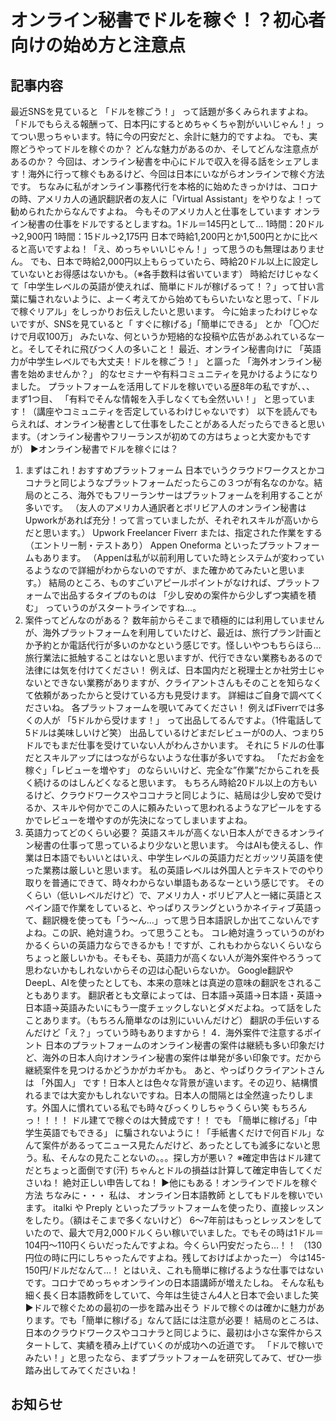 # オンライン秘書でドルを稼ぐ！？初心者向けの始め方と注意点

## 記事内容
最近SNSを見ていると
「ドルを稼ごう！」
って話題が多くみられますよね。
「ドルでもらえる報酬って、日本円にするとめちゃくちゃ割がいいじゃん！」ってつい思っちゃいます。特に今の円安だと、余計に魅力的ですよね。
でも、実際どうやってドルを稼ぐのか？
どんな魅力があるのか、そしてどんな注意点があるのか？
今回は、オンライン秘書を中心にドルで収入を得る話をシェアします！海外に行って稼ぐもあるけど、今回は日本にいながらオンラインで稼ぐ方法です。
ちなみに私がオンライン事務代行を本格的に始めたきっかけは、コロナの時、アメリカ人の通訳翻訳者の友人に「Virtual Assistant」をやりなよ！って勧められたからなんですよね。
今もそのアメリカ人と仕事をしています
オンライン秘書の仕事をドルでするとしますね。1ドル＝145円として…
1時間：20ドル→2,900円
1時間：15ドル→2,175円
日本で時給1,200円とか1,500円とかに比べると高いですよね！「え、めっちゃいいじゃん！」って思うのも無理はありません。
でも、日本で時給2,000円以上もらっていたら、時給20ドル以上に設定していないとお得感はないかも。（※各手数料は省いています）
時給だけじゃなくて「中学生レベルの英語が使えれば、簡単にドルが稼げるって！？」って甘い言葉に騙されないように、よーく考えてから始めてもらいたいなと思って、「ドルで稼ぐリアル」をしっかりお伝えしたいと思います。
今に始まったわけじゃないですが、SNSを見ていると「
すぐに稼げる」「簡単にできる」
とか
「〇〇だけで月収100万」
みたいな、何というか短絡的な投稿や広告があふれているなーと。そしてそれに飛びつく人の多いこと！
最近、オンライン秘書向けに
「英語力が中学生レベルでも大丈夫！ドルを稼ごう！」
と謳った
「海外オンライン秘書を始めませんか？」
的なセミナーや有料コミュニティを見かけるようになりました。
プラットフォームを活用してドルを稼いでいる歴8年の私ですが、、、
まず1つ目、
「有料でそんな情報を入手しなくても全然いい！」
と思っています！（講座やコミュニティを否定しているわけじゃないです）
以下を読んでもらえれば、オンライン秘書として仕事をしたことがある人だったらできると思います。（オンライン秘書やフリーランスが初めての方はちょっと大変かもですが）
▶オンライン秘書でドルを稼ぐには？
1. まずはこれ！おすすめプラットフォーム
日本でいうクラウドワークスとかココナラと同じようなプラットフォームだったらこの３つが有名なのかな。結局のところ、海外でもフリーランサーはプラットフォームを利用することが多いです。
（友人のアメリカ人通訳者とボリビア人のオンライン秘書はUpworkがあれば充分！って言っていましたが、それぞれスキルが高いからだと思います。）
Upwork
Freelancer
Fiverr
または、指定された作業をする（エントリー制・テストあり）
Appen
Oneforma
といったプラットフォームもあります。
（Appenは私が以前利用していた時とシステムが変わっているようなので詳細がわからないのですが、また確かめてみたいと思います。）
結局のところ、ものすごいアピールポイントがなければ、プラットフォームで出品するタイプのものは
「少し安めの案件から少しずつ実績を積む」
っていうのがスタートラインですね…。
2. 案件ってどんなのがある？
数年前からそこまで積極的には利用していませんが、海外プラットフォームを利用していたけど、最近は、旅行プラン計画とか予約とか電話代行が多いのかなという感じです。怪しいやつもちらほら…
旅行業法に抵触することはないと思いますが、代行できない業務もあるので法律には気を付けてください！
例えば、日本国内だと税理士とか社労士じゃないとできない業務がありますが、クライアントさんもそのことを知らなくて依頼があったからと受けている方も見受けます。
詳細はご自身で調べてくださいね。
各プラットフォームを覗いてみてください！
例えばFiverrでは多くの人が
「5ドルから受けます！」
って出品してるんですよ。（1件電話して5ドルは美味しいけど笑）
出品しているけどまだレビューが0の人、つまり5ドルでもまだ仕事を受けていない人がわんさかいます。
それに５ドルの仕事だとスキルアップにはつながらないような仕事が多いですね。
「ただお金を稼ぐ」「レビューを増やす」
のならいいけど、完全な”作業”だからこれを長く続けるのはしんどくなると思います。
もちろん時給20ドル以上の方もいるけど、クラウドワークスやココナラと同じように、結局は少し安めで受けるか、スキルや何かでこの人に頼みたいって思われるようなアピールをするかでレビューを増やすのが先決になってしまいますよね。
3. 英語力ってどのくらい必要？
英語スキルが高くない日本人ができるオンライン秘書の仕事って思っているより少ないと思います。
今はAIも使えるし、作業は日本語でもいいとはいえ、中学生レベルの英語力だとガッツリ英語を使った業務は厳しいと思います。
私の英語レベルは外国人とテキストでのやり取りを普通にできて、時々わからない単語もあるなーという感じです。
そのくらい（低いレベルだけど）で、アメリカ人・ボリビア人と一緒に英語とスペイン語で作業をしていると、やっぱりスラングというかネイティブ英語って、翻訳機を使っても「う～ん…」って思う日本語訳しか出てこないんですよね。この訳、絶対違うわ。って思うことも。
コレ絶対違うっていうのがわかるくらいの英語力ならできるかも！ですが、これもわからないくらいならちょっと厳しいかも。そもそも、英語力が高くない人が海外案件やろうって思わないかもしれないからその辺は心配いらないか。
Google翻訳やDeepL、AIを使ったとしても、本来の意味とは真逆の意味の翻訳をされることもあります。
翻訳者とも文章によっては、日本語→英語→日本語・英語→日本語→英語みたいにもう一度チェックしないとダメだよね。って話をしたことあります。（もちろん簡単なのは別にいいんだけど）
翻訳の手伝いするんだけど「え？」っていう時もありますから！
4．海外案件で注意するポイント
日本のプラットフォームのオンライン秘書の案件は継続も多い印象だけど、海外の日本人向けオンライン秘書の案件は単発が多い印象です。だから継続案件を見つけるかどうかがカギかも。
あと、やっぱりクライアントさんは
「外国人」
です！日本人とは色々な背景が違います。その辺り、結構慣れるまでは大変かもしれないですね。日本人の間隔とは全然違ったりします。外国人に慣れている私でも時々びっくりしちゃうくらい笑
もちろんっ！！！！
ドル建てで稼ぐのは大賛成です！！
でも
「簡単に稼げる」「中学生英語でもできる」
に騙されないように！「手紙書くだけで何百ドル」なんて案件があるってニュース見たんだけど、あったとしても滅多にないと思う。私、そんなの見たことないの。。。探し方が悪い？
※確定申告はドル建てだとちょっと面倒です(汗)
ちゃんとドルの損益は計算して確定申告してくださいね！
絶対正しい申告してね！
▶他にもある！オンラインでドルを稼ぐ方法
ちなみに・・・
私は、
オンライン日本語教師
としてもドルを稼いでいます。
italki
や
Preply
といったプラットフォームを使ったり、直接レッスンをしたり。（額はそこまで多くないけど）
6～7年前はもっとレッスンをしていたので、最大で月2,000ドルくらい稼いでいました。でもその時は1ドル＝104円～110円くらいだったんですよね。今くらい円安だったら…！！
（130円位の時に円にしちゃったんですよね。残しておけばよかったー）
今は145-150円/ドルだなんて…！
とはいえ、これも簡単に稼げるような仕事ではないです。コロナでめっちゃオンラインの日本語講師が増えたしね。
そんな私も細く長く日本語教師をしていて、今年は生徒さん4人と日本で会いました笑
▶ドルで稼ぐための最初の一歩を踏み出そう
ドルで稼ぐのは確かに魅力があります。でも「簡単に稼げる」なんて話には注意が必要！
結局のところは、日本のクラウドワークスやココナラと同じように、最初は小さな案件からスタートして、実績を積み上げていくのが成功への近道です。
「ドルで稼いでみたい！」と思ったなら、まずプラットフォームを研究してみて、ぜひ一歩踏み出してみてくださいね！

## お知らせ
